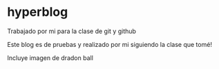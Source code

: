 # hyperblog

Trabajado por mi para la clase de git y github

Este blog es de pruebas y realizado por mi siguiendo la clase que tomé!

Incluye imagen de dradon ball